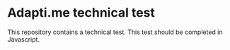 # Adapti.me technical test
This repository contains a technical test. This test should be completed in Javascript.
